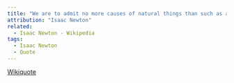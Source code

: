 ```yaml
---
title: "We are to admit no more causes of natural things than such as are both true and sufficient to explain their appearances."
attribution: "Isaac Newton"
related:
  - Isaac Newton - Wikipedia
tags:
  - Isaac Newton
  - Quote
---
```

[Wikiquote](https://en.wikiquote.org/wiki/Isaac_Newton)